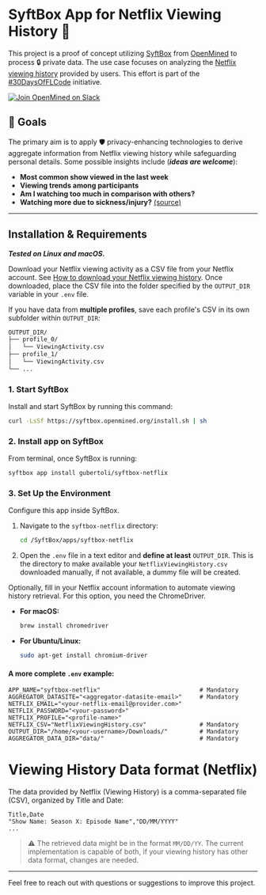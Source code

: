 # SyftBox App for Netflix Viewing History 🍿

This project is a proof of concept utilizing [SyftBox](https://syftbox-documentation.openmined.org/) from [OpenMined](https://openmined.org/) to process 🔒 private data. The use case focuses on analyzing the [Netflix viewing history](https://help.netflix.com/en/node/101917) provided by users. This effort is part of the [#30DaysOfFLCode](https://info.openmined.org/30daysofflcode) initiative.

[![Join OpenMined on Slack](https://img.shields.io/badge/Join%20Us%20on-Slack-blue)](https://slack.openmined.org/)

## 🎯 Goals

The primary aim is to apply 🛡️ privacy-enhancing technologies to derive aggregate information from Netflix viewing history while safeguarding personal details. Some possible insights include (**_ideas are welcome_**):

- **Most common show viewed in the last week**
- **Viewing trends among participants**
- **Am I watching too much in comparison with others?**
- **Watching more due to sickness/injury?** [(source)](https://www.kaggle.com/code/nachoco/netflix-viewing-analysis-with-injury)

---

## Installation & Requirements
**_Tested on Linux and macOS._**

Download your Netflix viewing activity as a CSV file from your Netflix account. See [How to download your Netflix viewing history](https://help.netflix.com/en/node/101917). Once downloaded, place the CSV file into the folder specified by the `OUTPUT_DIR` variable in your `.env` file. 

If you have data from **multiple profiles**, save each profile's CSV in its own subfolder within `OUTPUT_DIR`:

```bash
OUTPUT_DIR/
├── profile_0/
│   └── ViewingActivity.csv
├── profile_1/
│   └── ViewingActivity.csv
└── ...

```

### 1. Start SyftBox
Install and start SyftBox by running this command:

   ```bash
   curl -LsSf https://syftbox.openmined.org/install.sh | sh
   ```
### 2. Install app on SyftBox
From terminal, once SyftBox is running:
   ```bash
   syftbox app install gubertoli/syftbox-netflix
   ```

### 3. Set Up the Environment
Configure this app inside SyftBox.

1. Navigate to the `syftbox-netflix` directory:
   ```bash
   cd /SyftBox/apps/syftbox-netflix
   ```
2. Open the `.env` file in a text editor and **define at least** `OUTPUT_DIR`. This is the directory to make available your `NetflixViewingHistory.csv` downloaded manually, if not available, a dummy file will be created. 

Optionally, fill in your Netflix account information to automate viewing history retrieval. For this option, you need the ChromeDriver.

- **For macOS:**
  ```bash
  brew install chromedriver
   ```

- **For Ubuntu/Linux:**
   ```bash
   sudo apt-get install chromium-driver
   ```

#### A more complete `.env` example:
   ```
   APP_NAME="syftbox-netflix"                            # Mandatory
   AGGREGATOR_DATASITE="<aggregator-datasite-email>"     # Mandatory
   NETFLIX_EMAIL="<your-netflix-email@provider.com>"
   NETFLIX_PASSWORD="<your-password>"
   NETFLIX_PROFILE="<profile-name>"
   NETFLIX_CSV="NetflixViewingHistory.csv"               # Mandatory
   OUTPUT_DIR="/home/<your-username>/Downloads/"         # Mandatory
   AGGREGATOR_DATA_DIR="data/"                           # Mandatory
   ```

# Viewing History Data format (Netflix)
The data provided by Netflix (Viewing History) is a comma-separated file (CSV), organized by Title and Date:

   ```
   Title,Date
   "Show Name: Season X: Episode Name","DD/MM/YYYY"
   ...
   ```

   > :warning: The retrieved data might be in the format `MM/DD/YY`. The current implementation is capable of both, if your viewing history has other data format, changes are needed.
---


Feel free to reach out with questions or suggestions to improve this project.
